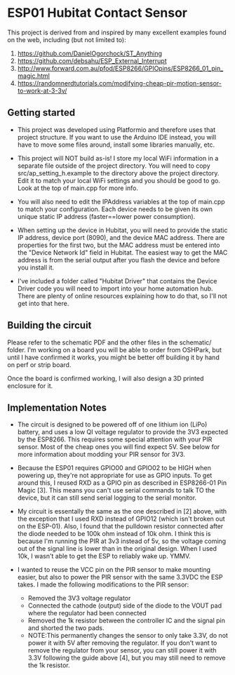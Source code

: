 # ESP01 Hubitat Contact Sensor

This project is derived from and inspired by many excellent examples found on the web, including (but not limited to):

1. https://github.com/DanielOgorchock/ST_Anything
2. https://github.com/debsahu/ESP_External_Interrupt
3. http://www.forward.com.au/pfod/ESP8266/GPIOpins/ESP8266_01_pin_magic.html
4. https://randomnerdtutorials.com/modifying-cheap-pir-motion-sensor-to-work-at-3-3v/

## Getting started

* This project was developed using Platformio and therefore uses that project structure. If you want to use the
  Arduino IDE instead, you will have to move some files around, install some libraries manually, etc.
  
* This project will NOT build as-is! I store my local WiFi information in a separate file outside of the project
  directory. You will need to copy src/ap_setting_h.example to the directory above the project directory. Edit
  it to match your local WiFi settings and you should be good to go. Look at the top of main.cpp for more info.

* You will also need to edit the IPAddress variables at the top of main.cpp to match your configuration. Each
  device needs to be given its own unique static IP address (faster==lower power consumption).

* When setting up the device in Hubitat, you will need to provide the static IP address, device port (8090),
  and the device MAC address. There are properties for the first two, but the MAC address must be entered into
  the "Device Network Id" field in Hubitat. The easiest way to get the MAC address is from the serial output 
  after you flash the device and before you install it.

* I've included a folder called "Hubitat Driver" that contains the Device Driver code you will need to import into
  your home automation hub. There are plenty of online resources explaining how to do that, so I'll not get into
  that here.

## Building the circuit

Please refer to the schematic PDF and the other files in the schematic/ folder. I'm working on a board you will be
able to order from OSHPark, but until I have confirmed it works, you might be better off building it by hand on 
perf or strip board.

Once the board is confirmed working, I will also design a 3D printed enclosure for it.

## Implementation Notes

* The circuit is designed to be powered off of one lithium ion (LiPo) battery, and uses a low
  QI voltage regulator to provide the 3V3 expected by the ESP8266. This requires some special
  attention with your PIR sensor. Most of the cheap ones you will find expect 5V. See below for
  more information about modding your PIR sensor for 3V3.

* Because the ESP01 requires GPIO00 and GPIO02 to be HIGH when powering up, they're not appropriate
  for use as GPIO inputs. To get around this, I reused RXD as a GPIO pin as described in ESP8266-01 Pin Magic [3].
  This means you can't use serial commands to talk TO the device, but it can still send serial logging
  to the serial monitor.

* My circuit is essentally the same as the one described in [2] above, with the exception that I used RXD instead of 
  GPIO12 (which isn't broken out on the ESP-01). Also, I found that the pulldown resistor connected after the diode
  needed to be 100k ohm instead of 10k ohm. I think this is because I'm running the PIR at 3v3 instead of 5v, so the
  voltage coming out of the signal line is lower than in the original design. When I used 10k, I wasn't able to get
  the ESP to reliably wake up. YMMV.

* I wanted to reuse the VCC pin on the PIR sensor to make mounting easier, but also to power the PIR sensor
  with the same 3.3VDC the ESP takes. I made the following modifications to the PIR sensor:
  - Removed the 3V3 voltage regulator
  - Connected the cathode (output) side of the diode to the VOUT pad where the regulator had been connected
  - Removed the 1k resistor between the controller IC and the signal pin and shorted the two pads.
  - NOTE:This permanently changes the sensor to only take 3.3V, do not power it with 5V after removing the regulator.
    If you don't want to remove the regulator from your sensor, you can still power it with 3.3V following the guide 
    above [4], but you may still need to remove the 1k resistor.


